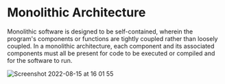 # Monolithic Architecture

Monolithic software is designed to be self-contained, wherein the program's components or functions are tightly coupled rather than loosely coupled.
In a monolithic architecture, each component and its associated components must all be present for code to be executed or compiled and for the software to run.

![Screenshot 2022-08-15 at 16 01 55](https://user-images.githubusercontent.com/102330725/184660570-bd48311e-4da3-4ae2-8e94-acd6f71bc781.png)
